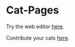 # Cat-Pages
Try the web editor [here](https://tanweixuan.github.io/Cat-pages/).

Contribute your cats [here](https://github.com/TanWeiXuan/Cat).
